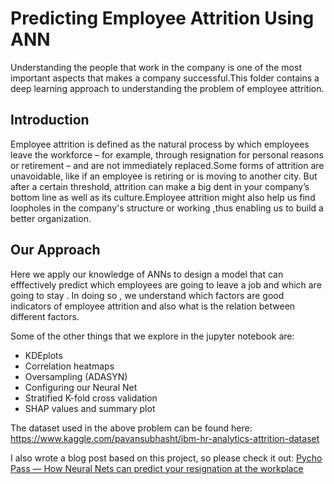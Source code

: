 # Predicting Employee Attrition Using ANN

Understanding the people that work in the company is one of the most important aspects that makes a company successful.This folder contains a deep learning approach to understanding the problem of employee attrition.

## Introduction
Employee attrition is defined as the natural process by which employees leave the workforce – for example, through resignation for personal reasons or retirement – and are not immediately replaced.Some forms of attrition are unavoidable, like if an employee is retiring or is moving to another city. But after a certain threshold, attrition can make a big dent in your company’s bottom line as well as its culture.Employee attrition might also help us find loopholes in the company's structure or working ,thus enabling us to build a better organization.

## Our Approach
Here we apply our knowledge of ANNs to design a model that can efffectively predict which employees are going to leave a job and which are going to stay . In doing so , we understand which factors are good indicators of employee attrition and also  what is the relation between different factors.

Some of the other things that we explore in the jupyter notebook are:
* KDEplots
* Correlation heatmaps
* Oversampling (ADASYN)
* Configuring our Neural Net
* Stratified K-fold cross validation
* SHAP values and summary plot

The dataset used in the above problem can be found here: https://www.kaggle.com/pavansubhasht/ibm-hr-analytics-attrition-dataset 

I also wrote a blog post based on this project, so please check it out: [Pycho Pass — How Neural Nets can predict your resignation at the workplace](https://medium.com/@mehul_jain/pycho-pass-how-neural-nets-can-predict-your-resignation-at-the-workplace-8a2a734c6799)
